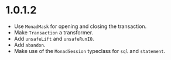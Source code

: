 # 1.0.1.2

- Use `MonadMask` for opening and closing the transaction.
- Make `Transaction` a transformer.
- Add `unsafeLift` and `unsafeRunIO`.
- Add `abandon`.
- Make use of the `MonadSession` typeclass for `sql` and `statement`.
